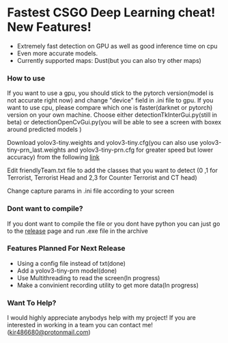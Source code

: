 # Fastest CSGO Deep Learning cheat! New Features!

  - Extremely fast detection on GPU as well as good inference time on cpu 
  - Even more accurate models.
  - Currently supported maps: Dust(but you can also try other maps)
### How to use
If you want to use a gpu, you should stick to the pytorch version(model is not accurate right now) and change "device" field in .ini file to gpu. If you want to use cpu, please compare which one is faster(darknet or pytorch) version on your own machine.
Choose either detectionTkInterGui.py(still in beta) or detectionOpenCvGui.py(you will be able to see a screen with boxex around predicted models )

Download yolov3-tiny.weights and yolov3-tiny.cfg(you can also use yolov3-tiny-prn_last.weights and yolov3-tiny-prn.cfg for greater speed but lower accuracy) from the following [link](https://drive.google.com/drive/folders/10QvwT857wyShDlkZ9JWOJ1FGrL963OCU?usp=sharing)

Edit friendlyTeam.txt file to add the classes that you want to detect (0 ,1 for Terrorist, Terrorist Head and 2,3 for Counter Terrorist and CT head)

Change capture params in .ini file according to your screen

### Dont want to compile?
If you dont want to compile the file or you dont have python you can just go to the [release](https://github.com/kir486680/csgo_aim/releases) page and run .exe file in the archive 
### Features Planned For Next Release
  - Using a config file instead of txt(done)
  - Add a yolov3-tiny-prn model(done)
  - Use Multithreading to read the screen(In progress)
  - Make a convinient recording utility to get more data(In progress)
### Want To Help?

I would highly appreciate anybodys help with my project! If you are interested in working in a team you can contact me!(kir486680@protonmail.com)
